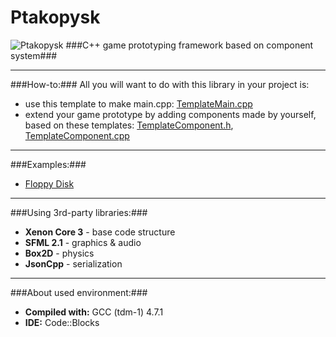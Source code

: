 Ptakopysk
=========
![Ptakopysk](https://raw.github.com/PsichiX/Ptakopysk/master/media/logo-mini.png)
###C++ game prototyping framework based on component system###

---------
###How-to:###
All you will want to do with this library in your project is:
- use this template to make main.cpp: [TemplateMain.cpp](https://github.com/PsichiX/Ptakopysk/blob/master/templates/TemplateMain.cpp)
- extend your game prototype by adding components made by yourself, based on these templates: [TemplateComponent.h](https://github.com/PsichiX/Ptakopysk/blob/master/templates/TemplateComponent.h), [TemplateComponent.cpp](https://github.com/PsichiX/Ptakopysk/blob/master/templates/TemplateComponent.cpp)

---------
###Examples:###
- [Floppy Disk](https://github.com/PsichiX/FloppyDisk)

---------
###Using 3rd-party libraries:###
* **Xenon Core 3** - base code structure
* **SFML 2.1** - graphics & audio
* **Box2D** - physics
* **JsonCpp** - serialization

---------
###About used environment:###
- **Compiled with:** GCC (tdm-1) 4.7.1
- **IDE:** Code::Blocks
